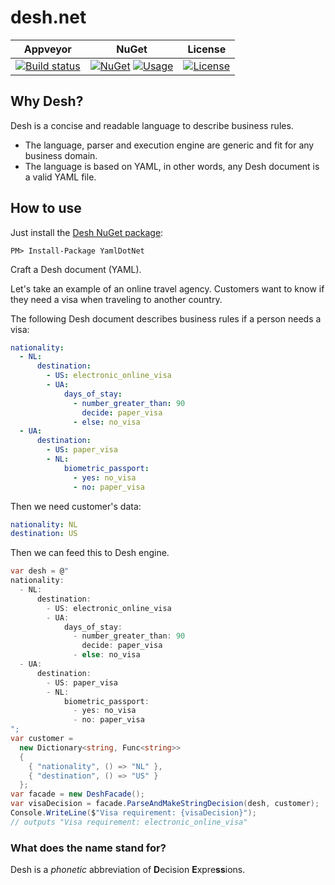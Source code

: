 # desh.net

| Appveyor | NuGet | License |
|----------|-------| --------|
|[![Build status](https://ci.appveyor.com/api/projects/status/github/ivanakcheurov/desh.net?svg=true)](https://ci.appveyor.com/project/ivanakcheurov/desh-net/branch/master) |[![NuGet](https://img.shields.io/nuget/v/desh.svg)](https://www.nuget.org/packages/desh/) [![Usage](https://img.shields.io/nuget/dt/desh.svg)](https://www.nuget.org/stats/packages/desh?groupby=Version) |[![License](https://img.shields.io/github/license/ivanakcheurov/desh.net.svg)](https://github.com/ivanakcheurov/desh.net/blob/master/license.MIT)|

## Why Desh?
Desh is a concise and readable language to describe business rules. 
- The language, parser and execution engine are generic and fit for any business domain.
- The language is based on YAML, in other words, any Desh document is a valid YAML file.
## How to use
Just install the [Desh NuGet package](https://www.nuget.org/packages/desh/):
```
PM> Install-Package YamlDotNet
```
Craft a Desh document (YAML).

Let's take an example of an online travel agency. Customers want to know if they need a visa when traveling to another country.

The following Desh document describes business rules if a person needs a visa:
```yaml
nationality:
  - NL:
      destination:
        - US: electronic_online_visa
        - UA:
            days_of_stay:
              - number_greater_than: 90
                decide: paper_visa
              - else: no_visa
  - UA:
      destination:
        - US: paper_visa
        - NL:
            biometric_passport:
              - yes: no_visa
              - no: paper_visa
```
Then we need customer's data:
```yaml
nationality: NL
destination: US
```
Then we can feed this to Desh engine.
```csharp
var desh = @"
nationality:
  - NL:
      destination:
        - US: electronic_online_visa
        - UA:
            days_of_stay:
              - number_greater_than: 90
                decide: paper_visa
              - else: no_visa
  - UA:
      destination:
        - US: paper_visa
        - NL:
            biometric_passport:
              - yes: no_visa
              - no: paper_visa
";
var customer =
  new Dictionary<string, Func<string>>
  {
    { "nationality", () => "NL" }, 
    { "destination", () => "US" }
  };
var facade = new DeshFacade();
var visaDecision = facade.ParseAndMakeStringDecision(desh, customer);
Console.WriteLine($"Visa requirement: {visaDecision}");
// outputs "Visa requirement: electronic_online_visa"
```
### What does the name stand for?
Desh is a *phonetic* abbreviation of **D**ecision **E**xpre**ss**ions.
